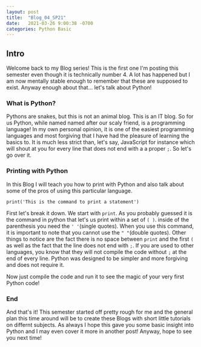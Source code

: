 ```yaml
---
layout: post
title:  "Blog_04_SP21"
date:   2021-03-26 9:00:38 -0700
categories: Python Basic
---
```

## Intro
Welcome back to my Blog series! This is the first one I'm posting this semester even though it is
technically number 4. A lot has happened but I am now mentally stable enough to remember that these
are supposed to exist. Anyway enough about that... let's talk about Python!

### What is Python?
Pythons are snakes, but this is not an animal blog. This is an IT blog. So for us Python, while named
named after our scaly friend, is a programming language! In my own personal opinion, it is one of the
easiest programming languages and most forgiving that I have had the pleasure of learning the basics to.
It is much less strict than, let's say, JavaScript for instance which will shout at you for every line
that does not end with a a proper `;`. So let's go over it.

### Printing with Python
In this Blog I will teach you how to print with Python and also talk about some of the pros of using
this particular language.
```
print('This is the command to print a statement')
```
First let's break it down. We start with `print`. As you probably guessed it is the command in python that
let's us print within a set of  `( )`. inside of the parenthesis you need the `' '`(single quotes). When 
you use this command, it is important to note that you cannot use the `" "`(double quotes). Other things
to notice are the fact there is no space between `print` and the first `(` as well as the fact that the
line does not end with `;`. If you are used to other languages, you know that they will not compile the
code without `;` at the end of every line. Python was designed to be simpler and more forgiving and does
not require it.

Now just compile the code and run it to see the magic of your very first Python code!

### End
And that's it! This semester started off pretty rough for me and the general plan this time around will be
to create these Blogs with short little tutorials on differnt subjects. As always I hope this gave you
some basic insight into Python and I may even cover it more in another post! Anyway, hope to see you next
time!
